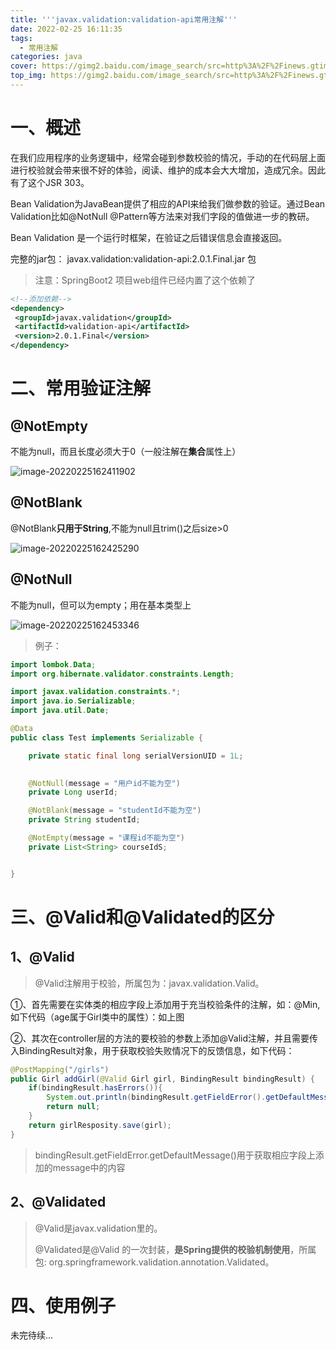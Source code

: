 ```yaml
---
title: '''javax.validation:validation-api常用注解'''
date: 2022-02-25 16:11:35
tags:
  - 常用注解
categories: java
cover: https://gimg2.baidu.com/image_search/src=http%3A%2F%2Finews.gtimg.com%2Fnewsapp_bt%2F0%2F13706307053%2F1000.jpg&refer=http%3A%2F%2Finews.gtimg.com&app=2002&size=f9999,10000&q=a80&n=0&g=0n&fmt=jpeg?sec=1648370848&t=0f25b6de1146b5270cd0e2d68f6a6766
top_img: https://gimg2.baidu.com/image_search/src=http%3A%2F%2Finews.gtimg.com%2Fnewsapp_bt%2F0%2F13706307053%2F1000.jpg&refer=http%3A%2F%2Finews.gtimg.com&app=2002&size=f9999,10000&q=a80&n=0&g=0n&fmt=jpeg?sec=1648370848&t=0f25b6de1146b5270cd0e2d68f6a6766
---
```


# 一、概述

在我们应用程序的业务逻辑中，经常会碰到参数校验的情况，手动的在代码层上面进行校验就会带来很不好的体验，阅读、维护的成本会大大增加，造成冗余。因此有了这个JSR 303。

Bean Validation为JavaBean提供了相应的API来给我们做参数的验证。通过Bean Validation比如@NotNull @Pattern等方法来对我们字段的值做进一步的教研。

Bean Validation 是一个运行时框架，在验证之后错误信息会直接返回。

完整的jar包：
javax.validation:validation-api:2.0.1.Final.jar 包

> 注意：SpringBoot2 项目web组件已经内置了这个依赖了

```xml
<!--添加依赖-->
<dependency>
 <groupId>javax.validation</groupId>
 <artifactId>validation-api</artifactId>
 <version>2.0.1.Final</version>
</dependency>
```



# 二、常用验证注解

## @NotEmpty

 不能为null，而且长度必须大于0（一般注解在**集合**属性上）

![image-20220225162411902](https://gitee.com/coder-SJW/blogimg/raw/master/img/image-20220225162411902.png)

## @NotBlank

@NotBlank**只用于String**,不能为null且trim()之后size>0

![image-20220225162425290](https://gitee.com/coder-SJW/blogimg/raw/master/img/image-20220225162425290.png)

## @NotNull

不能为null，但可以为empty；用在基本类型上

![image-20220225162453346](https://gitee.com/coder-SJW/blogimg/raw/master/img/image-20220225162453346.png)

> 例子：

```java
import lombok.Data;
import org.hibernate.validator.constraints.Length;

import javax.validation.constraints.*;
import java.io.Serializable;
import java.util.Date;

@Data
public class Test implements Serializable {

    private static final long serialVersionUID = 1L;

    
    @NotNull(message = "用户id不能为空")
    private Long userId;

    @NotBlank(message = "studentId不能为空")
    private String studentId;

    @NotEmpty(message = "课程id不能为空")
    private List<String> courseIdS;


}
```

# 三、@Valid和@Validated的区分

## 1、@Valid

> @Valid注解用于校验，所属包为：javax.validation.Valid。

①、首先需要在实体类的相应字段上添加用于充当校验条件的注解，如：@Min,如下代码（age属于Girl类中的属性）：如上图

②、其次在controller层的方法的要校验的参数上添加@Valid注解，并且需要传入BindingResult对象，用于获取校验失败情况下的反馈信息，如下代码：

```java
@PostMapping("/girls")  
public Girl addGirl(@Valid Girl girl, BindingResult bindingResult) {  
    if(bindingResult.hasErrors()){  
        System.out.println(bindingResult.getFieldError().getDefaultMessage());  
        return null;  
    }  
    return girlResposity.save(girl);  
}  
```

> bindingResult.getFieldError.getDefaultMessage()用于获取相应字段上添加的message中的内容

## 2、@Validated

> @Valid是javax.validation里的。
>
> @Validated是@Valid 的一次封装，**是Spring提供的校验机制使用**，所属包: org.springframework.validation.annotation.Validated。



# 四、使用例子

未完待续...
